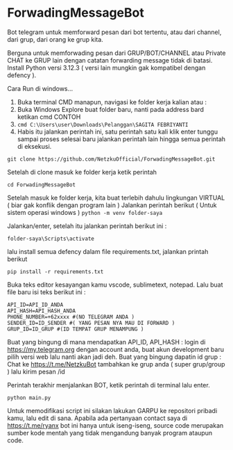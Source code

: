 # ForwadingMessageBot
Bot telegram untuk memforward pesan dari bot tertentu, atau dari channel, dari grup, dari orang ke grup kita. 

Berguna untuk memforwading pesan dari GRUP/BOT/CHANNEL atau Private CHAT ke GRUP lain dengan catatan forwarding message tidak di batasi. 
Install Python versi 3.12.3 ( versi lain mungkin gak kompatibel dengan defency ).

Cara Run di windows...
1. Buka terminal CMD manapun, navigasi ke folder kerja kalian atau :
2. Buka Windows Explore buat folder baru, nanti pada address bard ketikan cmd CONTOH
3. ```cmd C:\Users\user\Downloads\Pelanggan\SAGITA FEBRIYANTI```
4. Habis itu jalankan perintah ini, satu perintah satu kali klik enter tunggu sampai proses selesai baru jalankan perintah lain hingga semua perintah di eksekusi.


```git clone https://github.com/NetzkuOfficial/ForwadingMessageBot.git```

Setelah di clone masuk ke folder kerja ketik perintah 


```cd ForwadingMessageBot```

Setelah masuk ke folder kerja, kita buat terlebih dahulu lingkungan VIRTUAL ( biar gak konflik dengan program lain )
Jalankan perintah berikut ( Untuk sistem operasi windows )
```python -m venv folder-saya```

Jalankan/enter, setelah itu jalankan perintah berikut ini : 

```folder-saya\Scripts\activate```




lalu install semua defency dalam file requirements.txt, jalankan printah berikut

```pip install -r requirements.txt```

Buka teks editor kesayangan kamu vscode, sublimetext, notepad. Lalu buat file baru isi teks berikut ini : 
```
API_ID=API_ID_ANDA
API_HASH=API_HASH_ANDA
PHONE_NUMBER=+62xxxx #(NO TELEGRAM ANDA )
SENDER_ID=ID_SENDER #( YANG PESAN NYA MAU DI FORWARD )
GRUP_ID=ID_GRUP #(ID TEMPAT GRUP MENAMPUNG )
```


Buat yang bingung di mana mendapatkan API_ID, API_HASH : login di https://my.telegram.org dengan account anda, buat akun development baru pilih versi web lalu nanti akan jadi deh.
Buat yang bingung dapatin id grup : Chat ke https://t.me/NetzkuBot tambahkan ke grup anda ( super grup/group ) lalu kirim pesan /id 

Perintah terakhir menjalankan BOT, ketik perintah di terminal lalu enter.

```python main.py```


Untuk memodifikasi script ini silakan lakukan GARPU ke repositori pribadi kamu, lalu edit di sana. Apabila ada pertanyaan contact saya di https://t.me/ryanx bot ini hanya untuk iseng-iseng, source code merupakan sumber kode mentah yang tidak mengandung banyak program ataupun code.
